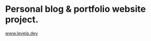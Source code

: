 # Personal blog & portfolio website project.

<a href="https://www.levela.dev" target="_blank">www.levela.dev</a>
